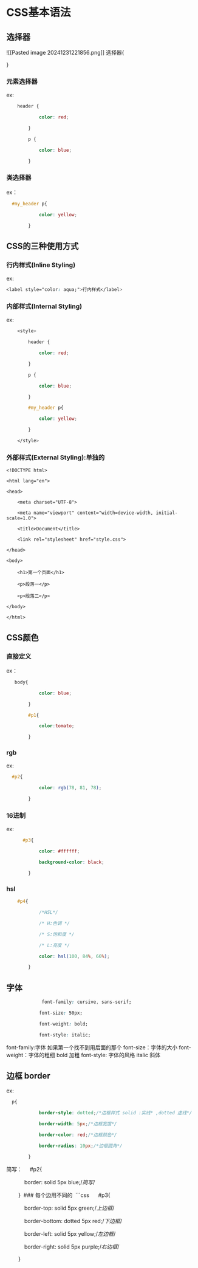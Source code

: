 # CSS基本语法
## 选择器
![[Pasted image 20241231221856.png]]
选择器{
	
}
### 元素选择器
ex:
```css
    header {

            color: red;

        }

        p {

            color: blue;

        }
```
### 类选择器
ex：
```css
  #my_header p{

            color: yellow;

        }
```
## CSS的三种使用方式
### 行内样式(Inline Styling)
ex:
```CSS
<label style="color: aqua;">行内样式</label>
```

### 内部样式(Internal Styling)
ex:
```CSS
    <style>

        header {

            color: red;

        }

        p {

            color: blue;

        }

        #my_header p{

            color: yellow;

        }

    </style>
```
### 外部样式(External Styling):单独的

```
<!DOCTYPE html>

<html lang="en">

<head>

    <meta charset="UTF-8">

    <meta name="viewport" content="width=device-width, initial-scale=1.0">

    <title>Document</title>

    <link rel="stylesheet" href="style.css">

</head>

<body>

    <h1>第一个页面</h1>

    <p>段落一</p>

    <p>段落二</p>

</body>

</html>
```
## CSS颜色
###  直接定义
ex：
```css
   body{

            color: blue;

        }

        #p1{

            color:tomato;

        }
```
### rgb
ex:
```css
  #p2{

            color: rgb(78, 81, 78);

        }
```
### 16进制
ex:
```css
      #p3{

            color: #ffffff;

            background-color: black;

        }
```
### hsl 
```css
    #p4{

            /*HSL*/

            /* H:色调 */

            /* S:饱和度 */

            /* L:亮度 */

            color: hsl(100, 84%, 66%);

        }
```
## 字体
```css
			 font-family: cursive, sans-serif;

            font-size: 50px;

            font-weight: bold;

            font-style: italic;
```
font-family:字体  如果第一个找不到用后面的那个
font-size：字体的大小
font-weight：字体的粗细 bold     加粗
font-style: 字体的风格  italic  斜体
## 边框 border
ex:
```css
  p{

            border-style: dotted;/*边框样式 solid :实线* ,dotted 虚线*/

            border-width: 5px;/*边框宽度*/

            border-color: red;/*边框颜色*/

            border-radius: 10px;/*边框圆角*/

        }
```
简写：
    #p2{

            border: solid 5px blue;/*简写*/

        }
 ### 每个边用不同的
 ```css
     #p3{

            border-top: solid 5px green;/*上边框*/

            border-bottom: dotted 5px red;/*下边框*/

            border-left: solid 5px yellow;/*左边框*/

            border-right: solid 5px purple;/*右边框*/

        }
```